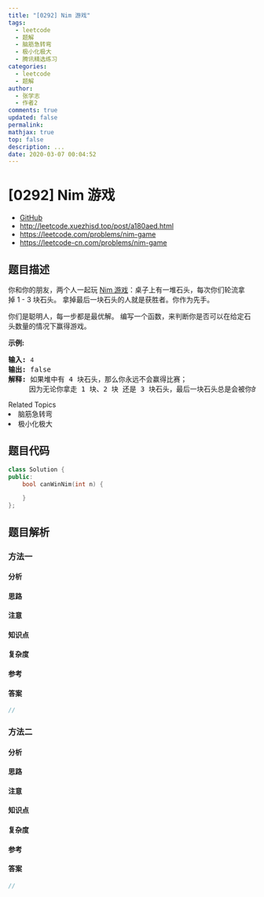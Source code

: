 ```yaml
---
title: "[0292] Nim 游戏"
tags:
  - leetcode
  - 题解
  - 脑筋急转弯
  - 极小化极大
  - 腾讯精选练习
categories:
  - leetcode
  - 题解
author:
  - 张学志
  - 作者2
comments: true
updated: false
permalink:
mathjax: true
top: false
description: ...
date: 2020-03-07 00:04:52
---
```



# [0292] Nim 游戏
* [GitHub](https://github.com/algoboy101/LeetCodeCrowdsource/tree/master/_posts/QA/%5B0292%5D%20Nim%20%E6%B8%B8%E6%88%8F.md)
* http://leetcode.xuezhisd.top/post/a180aed.html
* https://leetcode.com/problems/nim-game
* https://leetcode-cn.com/problems/nim-game


## 题目描述

<p>你和你的朋友，两个人一起玩&nbsp;<a href="https://baike.baidu.com/item/Nim游戏/6737105" target="_blank">Nim 游戏</a>：桌子上有一堆石头，每次你们轮流拿掉&nbsp;1 - 3 块石头。 拿掉最后一块石头的人就是获胜者。你作为先手。</p>

<p>你们是聪明人，每一步都是最优解。 编写一个函数，来判断你是否可以在给定石头数量的情况下赢得游戏。</p>

<p><strong>示例:</strong></p>

<pre><strong>输入:</strong> <code>4</code>
<strong>输出:</strong> false 
<strong>解释: </strong>如果堆中有 4 块石头，那么你永远不会赢得比赛；
&nbsp;    因为无论你拿走 1 块、2 块 还是 3 块石头，最后一块石头总是会被你的朋友拿走。
</pre>
<div><div>Related Topics</div><div><li>脑筋急转弯</li><li>极小化极大</li></div></div>


## 题目代码

```cpp
class Solution {
public:
    bool canWinNim(int n) {

    }
};
```


## 题目解析


### 方法一

#### 分析

#### 思路

#### 注意

#### 知识点

#### 复杂度

#### 参考

#### 答案

```cpp
//
```


### 方法二

#### 分析

#### 思路

#### 注意

#### 知识点

#### 复杂度

#### 参考

#### 答案

```cpp
//
```



